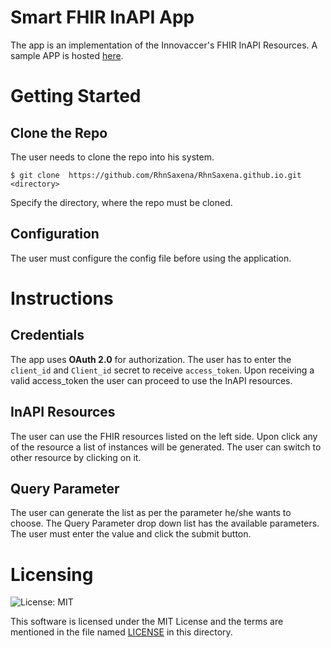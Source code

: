 # Smart FHIR InAPI App

The app is an implementation of the Innovaccer's FHIR InAPI Resources.
A sample APP is hosted <a href="./index.html">here</a>.

# Getting Started

## Clone the Repo
The user needs to clone the repo into his system.
```
$ git clone  https://github.com/RhnSaxena/RhnSaxena.github.io.git <directory>
```
Specify the directory, where the repo must be cloned.

## Configuration

The user must configure the config file before using the application. 

# Instructions

## Credentials

The app uses **OAuth 2.0** for authorization. 
The user has to enter the `client_id` and `Client_id` secret to receive `access_token`. 
Upon receiving a valid access_token the user can proceed to use the InAPI resources.

## InAPI Resources

The user can use the FHIR resources listed on the left side. Upon click any of the resource a list of instances will be generated. The user can switch to other resource by clicking on it.

## Query Parameter

The user can generate the list as per the parameter he/she wants to choose.
The Query Parameter drop down list has the available parameters. The user must enter the value and click the submit button.


# Licensing
![License: MIT](https://img.shields.io/badge/License-MIT-yellow.svg)

This software is licensed under the MIT License and the terms are mentioned in the file named <a href="./LICENSE">LICENSE</a> in this directory.